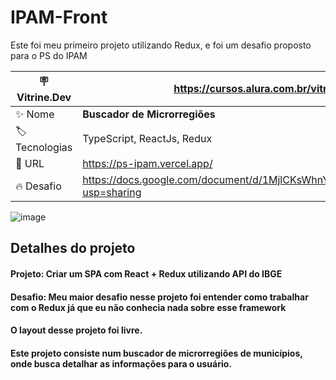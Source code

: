# IPAM-Front

Este foi meu primeiro projeto utilizando Redux, e foi um desafio proposto para o PS do IPAM

| :placard: Vitrine.Dev | https://cursos.alura.com.br/vitrinedev/luishenrinquebraga |
| -------------  | --- |
| :sparkles: Nome        | **Buscador de Microrregiões**
| :label: Tecnologias | TypeScript, ReactJs, Redux
| :rocket: URL         | https://ps-ipam.vercel.app/
| :fire: Desafio     | https://docs.google.com/document/d/1MjlCKsWhnYmPxHsv_Ppx8XsIn3SyahIte4W1hutA4Lw/edit?usp=sharing

![image](https://user-images.githubusercontent.com/54643410/212716445-e27ef787-7ac7-415e-bfd1-96963c6b21ab.png#vitrinedev)

## Detalhes do projeto

#### Projeto:  Criar um SPA com React + Redux utilizando API do IBGE
#### Desafio: Meu maior desafio nesse projeto foi entender como trabalhar com o Redux já que eu não conhecia nada sobre esse framework
#### O layout desse projeto foi livre. 
#### Este projeto consiste num buscador de microrregiões de municípios, onde busca detalhar as informações para o usuário.

